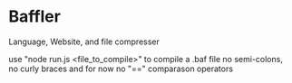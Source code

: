 # Baffler
Language, Website, and file compresser

use "node run.js <file_to_compile>" to compile a .baf file
no semi-colons, no curly braces and for now no "==" comparason operators
